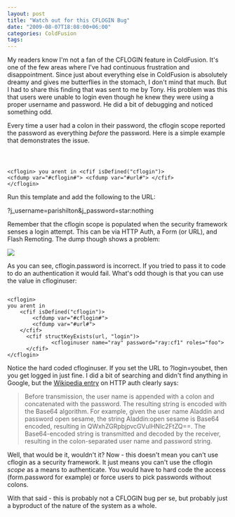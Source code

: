 ```yaml
---
layout: post
title: "Watch out for this CFLOGIN Bug"
date: "2009-08-07T18:08:00+06:00"
categories: ColdFusion 
tags: 
---
```


My readers know I'm not a fan of the CFLOGIN feature in ColdFusion. It's one of the few areas where I've had continuous frustration and disappointment. Since just about everything else in ColdFusion is absolutely dreamy and gives me butterflies in the stomach, I don't mind that much. But I had to share this finding that was sent to me by Tony. His problem was this that users were unable to login even though he knew they were using a proper username and password. He did a bit of debugging and noticed something odd.
<!--more-->
Every time a user had a colon in their password, the cflogin scope reported the password as everything <i>before</i> the password. Here is a simple example that demonstrates the issue.

<code>

&lt;cflogin&gt;
you arent in
	&lt;cfif isDefined("cflogin")&gt;
		&lt;cfdump var="#cflogin#"&gt;
		&lt;cfdump var="#url#"&gt;
	&lt;/cfif&gt;
&lt;/cflogin&gt;
</code>

Run this template and add the following to the URL:

?j_username=parishilton&j_password=star:nothing

Remember that the cflogin scope is populated when the security framework senses a login attempt. This can be via HTTP Auth, a Form (or URL), and Flash Remoting. The dump though shows a problem:

<img src="https://static.raymondcamden.com/images/Picture 180.png" />

As you can see, cflogin.password is incorrect. If you tried to pass it to code to do an authentication it would fail. What's odd though is that you can use the value in cfloginuser:

<code>
&lt;cflogin&gt;
you arent in
	&lt;cfif isDefined("cflogin")&gt;
		&lt;cfdump var="#cflogin#"&gt;
		&lt;cfdump var="#url#"&gt;
	&lt;/cfif&gt;
      &lt;cfif structKeyExists(url, "login")&gt;
              &lt;cfloginuser name="ray" password="ray:cf1" roles="foo"&gt;
      &lt;/cfif&gt;
&lt;/cflogin&gt;
</code>

Notice the hard coded cfloginuser. If you set the URL to ?login=youbet, then you get logged in just fine. I did a bit of searching and didn't find anything in Google, but the <a href="http://en.wikipedia.org/wiki/Basic_access_authentication">Wikipedia entry</a> on HTTP auth clearly says:

<blockquote>
Before transmission, the user name is appended with a colon and concatenated with the password. The resulting string is encoded with the Base64 algorithm. For example, given the user name Aladdin and password open sesame, the string Aladdin:open sesame is Base64 encoded, resulting in QWxhZGRpbjpvcGVuIHNlc2FtZQ==. The Base64-encoded string is transmitted and decoded by the receiver, resulting in the colon-separated user name and password string.
</blockquote>

Well, that would be it, wouldn't it? Now - this doesn't mean you can't use cflogin as a security framework. It just means you can't use the cflogin <i>scope</i> as a means to authenticate. You would have to hard code the access (form.password for example) or force users to pick passwords without colons. 

With that said - this is probably not a CFLOGIN bug per se, but probably just a byproduct of the nature of the system as a whole.